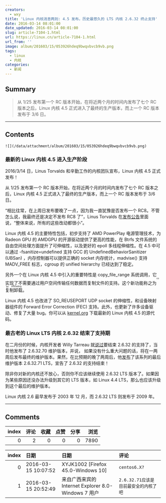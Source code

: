 ```yaml
---
creators:
  - wxy
title: 'Linux 内核消息两则: 4.5 发布，历史最悠久的 LTS 内核 2.6.32 终止支持'
date: 2016-03-14 08:01:00
date_updated: 2016-03-14 08:01:00
slug: article-7104-1.html
url: https://linux.cn/article-7104-1.html
url_from: ''
image: album/201603/15/053926hdeq9bwqvbvcb9vb.png
tags:
  - linux
  - 内核
categories:
  - 新闻
---
```


## Summary

> 从 1/25 发布第一个 RC 版本开始，在将近两个月的时间内发布了七个 RC 版本之后，Linux 内核 4.5 正式进入了最终的生产版本，而上一个 RC 版本发布于 3/6 日。

***

<!-- more -->

## Contents

`![](/data/attachment/album/201603/15/053926hdeq9bwqvbvcb9vb.png)`

### 最新的 Linux 内核 4.5 进入生产阶段

2016/3/14 日，Linus Torvalds 和辛勤工作的内核团队宣布，Linux 内核 4.5 正式发布！

从 1/25 发布第一个 RC 版本开始，在将近两个月的时间内发布了七个 RC 版本之后，Linux 内核 4.5 正式进入了最终的生产版本，而上一个 RC 版本发布于 3/6 日。

“相比往常，在上周日发布要晚了一点，因为我一直犹豫是否发布一个 RC8。不管怎么说，我最终还是决定不发布 RC8 了”，Linus Torvalds 在[发布公告](http://lkml.iu.edu/hypermail/linux/kernel/1603.1/04467.html)里面说，“整体来说，所有的这些改动都很小”。

Linux 内核 4.5 的主要特性包括，初步支持了 AMD PowerPlay 电源管理技术，为 Radeon GPU 的 AMDGPU 的开源驱动提供了更高的性能，在 Btrfs 文件系统的自由空间处理方面提升了可伸缩性，以及更好的 epoll 多线程伸缩性。在 4.5 中可以通过 -fsanitize=undefined 支持 GCC 的 UndefinedBehaviorSanitizer (UBSan) ，内存控制器可以提供正确的 socket 内存统计，madvise() 支持 MADV\_FREE 标志，cgroup 的 unified hierarchy 已经达到了稳定。

另外一个在 Linux 内核 4.5 中引入的重要特性是 copy\_file\_range 系统调用，它实现了不需要通过用户空间传输任何数据而复制文件的支持。这个新功能称之为<ruby> 复制卸载 <rp>  （ </rp> <rt>  copy offloading </rt> <rp>  ） </rp></ruby>。

Linux 内核 4.5 也改进了 SO\_REUSEPORT UDP socket 的伸缩性，和设备映射器组件的 Forward Error Correction (FEC) 支持。此外，也更新了许多设备驱动、修复了大量 bug。你可以从 [kernel.org](http://kernel.org/) 下载最新的 Linux 内核 4.5 的源代码。

### 最古老的 Linux LTS 内核 2.6.32 结束了支持期

在二月份的时候，内核开发者 Willy Tarreau 就[说过](http://lkml.iu.edu/hypermail/linux/kernel/1601.3/06474.html)要结束 2.6.32 的支持了，当时他发布了 2.6.32.70 维护版本，并说， 如果没有什么重大问题的话，将在一两周后发布最终的维护版本。果然，在比预期的晚了两周后，他[发布](http://lkml.iu.edu/hypermail/linux/kernel/1603.1/03938.html)了该系列的最后维护版本 2.6.32.71 LTS，宣告了 2.6.32 的支持结束！

除非你对新的内核还不放心，否则你不应该继续使用 2.6.32 LTS 版本了。如果因为某些原因还没办法升级到其它的 LTS 版本，如 Linux 4.4 LTS，那么也应该升级到这个最后的维护版本。

Linux 内核 2.6 最早发布于 2003 年 12 月，而 2.6.32 LTS 则发布于 2009 年。

***

## Comments


|   index |   评论 |   收藏 |   点赞 |   分享 |   浏览 |
|--------:|-------:|-------:|-------:|-------:|-------:|
|       0 |      2 |      0 |      0 |      0 |   7890 |

|   index | 日期                | 日期                                                | 评论                                  |
|--------:|:--------------------|:----------------------------------------------------|:--------------------------------------|
|       0 | 2016-03-15 10:07:52 | XYJK1002 [Firefox 45.0-Windows 10]                  | `centos6.X?`                          |
|       1 | 2016-03-15 20:52:49 | 来自广西来宾的 Internet Explorer 8.0-Windows 7 用户 | `2.6.32.71应该是目前最安全的内核了吧` |
